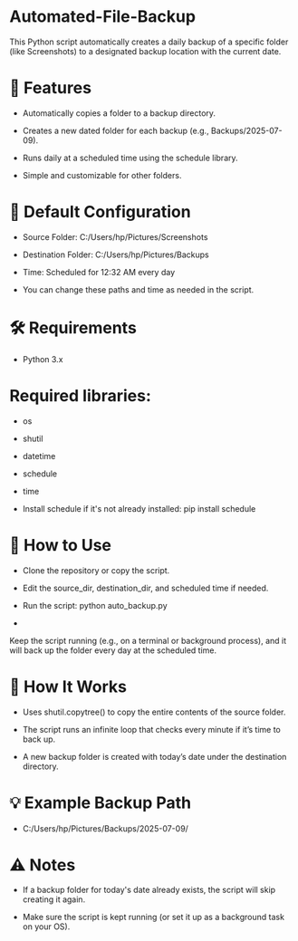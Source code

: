 # Automated-File-Backup

This Python script automatically creates a daily backup of a specific folder (like Screenshots) to a designated backup location with the current date.

# 📌 Features

- Automatically copies a folder to a backup directory.

- Creates a new dated folder for each backup (e.g., Backups/2025-07-09).

- Runs daily at a scheduled time using the schedule library.

- Simple and customizable for other folders.

# 📁 Default Configuration

- Source Folder: C:/Users/hp/Pictures/Screenshots

- Destination Folder: C:/Users/hp/Pictures/Backups

- Time: Scheduled for 12:32 AM every day

- You can change these paths and time as needed in the script.

# 🛠️ Requirements
- Python 3.x

# Required libraries:

- os

- shutil

- datetime

- schedule

- time

- Install schedule if it's not already installed:  pip install schedule

# 🚀 How to Use

- Clone the repository or copy the script.

- Edit the source_dir, destination_dir, and scheduled time if needed.

- Run the script: python auto_backup.py
- 
Keep the script running (e.g., on a terminal or background process), and it will back up the folder every day at the scheduled time.

# 🧠 How It Works

- Uses shutil.copytree() to copy the entire contents of the source folder.

- The script runs an infinite loop that checks every minute if it’s time to back up.

- A new backup folder is created with today’s date under the destination directory.

# 💡 Example Backup Path

- C:/Users/hp/Pictures/Backups/2025-07-09/

# ⚠️ Notes

- If a backup folder for today's date already exists, the script will skip creating it again.

- Make sure the script is kept running (or set it up as a background task on your OS).
